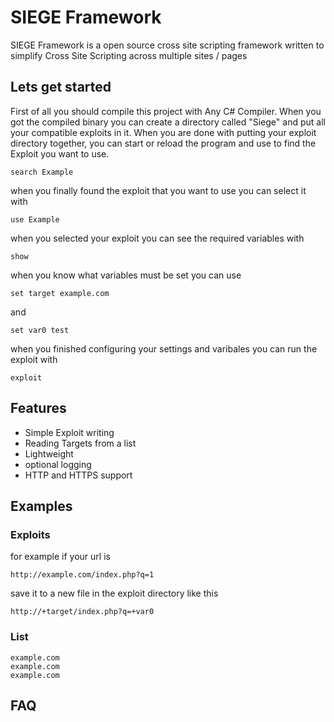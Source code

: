 # SIEGE Framework #

SIEGE Framework is a open source cross site scripting framework written to simplify Cross Site Scripting across multiple sites / pages

## Lets get started ##
First of all you should compile this project with Any C# Compiler. When you got the compiled binary you can create a directory called "Siege" and put all your compatible exploits in it.
When you are done with putting your exploit directory together, you can start or reload the program 
and use to find the Exploit you want to use.
```
search Example
```
when you finally found the exploit that 
you want to use you can select it with
```
use Example
```
when you selected your exploit you can see the required variables with
```
show
```
when you know what variables must be set you can use
```
set target example.com
```
and
```
set var0 test
```
when you finished configuring your settings and varibales you can run the exploit with
```
exploit
```

## Features ##
* Simple Exploit writing  
* Reading Targets from a list 
* Lightweight
* optional logging
* HTTP and HTTPS support

## Examples ##

### Exploits ###
for example if your url is 
```
http://example.com/index.php?q=1
```
save it to a new file in the exploit directory like this
```
http://+target/index.php?q=+var0
```
### List ###
```
example.com
example.com
example.com
```

## FAQ ##

